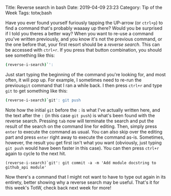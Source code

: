 Title: Reverse search in bash
Date: 2019-04-09 23:23
Category: Tip of the Week
Tags: totw,bash

Have you ever found yourself furiously tapping the UP-arrow (or `ctrl+p`) to
find a command that's probably waaaay up there? Would you be surprised if I
told you theres a better way? When you want to re-use a command you've written
previously, and you know it's not the previous command, or the one before that,
your first resort should be a _reverse search_. This can be accessed with
`ctrl+r`. If you press that button combination, you should see something like this:

```bash
(reverse-i-search)`': 
```

Just start typing the beginning of the command you're looking for, and most
often, it will pop up. For example, I sometimes need to re-run the
previous`git` command that I ran a while back. I then press `ctrl+r` and type
`git` to get something like this:

```bash
(reverse-i-search)`git': git push
```

Note how the initial `git` before the `:` is what I've actually written here,
and the text after the `:` (in this case `git push`) is what's been found with
the reverse search. Pressing `tab` now will terminate the search and put the
result of the search on the command line for editing. Then, simply press
`enter` to execute the command as usual. You can also skip over the editing
part and press `enter` right away to execute the command as-is. Sometimes,
however, the result you get first isn't what you want (obviously, just typing
`git push` would have been faster in this case).  You can then press `ctrl+r`
again to cycle to the next hit.

```
(reverse-i-search)`git': git commit -a -m 'Add module docstring to github_api module'
```

Now there's a command that I might not want to have to type out again in its
entirety, better showing why a reverse search may be useful. That's it for this
week's TotW, check back next week for more!
